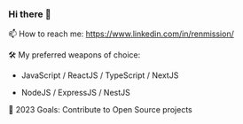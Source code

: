 ### Hi there 👋

📫 How to reach me: https://www.linkedin.com/in/renmission/

🛠️ My preferred weapons of choice: 

- JavaScript / ReactJS / TypeScript / NextJS  

- NodeJS / ExpressJS / NestJS

🥅 2023 Goals: Contribute to Open Source projects
